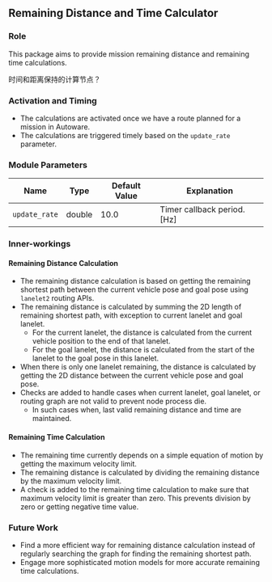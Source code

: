 ## Remaining Distance and Time Calculator

### Role

This package aims to provide mission remaining distance and remaining time calculations.

时间和距离保持的计算节点？

### Activation and Timing

- The calculations are activated once we have a route planned for a mission in Autoware.
- The calculations are triggered timely based on the `update_rate` parameter.

### Module Parameters

| Name          | Type   | Default Value | Explanation                 |
| ------------- | ------ | ------------- | --------------------------- |
| `update_rate` | double | 10.0          | Timer callback period. [Hz] |

### Inner-workings

#### Remaining Distance Calculation

- The remaining distance calculation is based on getting the remaining shortest path between the current vehicle pose and goal pose using `lanelet2` routing APIs.
- The remaining distance is calculated by summing the 2D length of remaining shortest path, with exception to current lanelet and goal lanelet.
  - For the current lanelet, the distance is calculated from the current vehicle position to the end of that lanelet.
  - For the goal lanelet, the distance is calculated from the start of the lanelet to the goal pose in this lanelet.
- When there is only one lanelet remaining, the distance is calculated by getting the 2D distance between the current vehicle pose and goal pose.
- Checks are added to handle cases when current lanelet, goal lanelet, or routing graph are not valid to prevent node process die.
  - In such cases when, last valid remaining distance and time are maintained.

#### Remaining Time Calculation

- The remaining time currently depends on a simple equation of motion by getting the maximum velocity limit.
- The remaining distance is calculated by dividing the remaining distance by the maximum velocity limit.
- A check is added to the remaining time calculation to make sure that maximum velocity limit is greater than zero. This prevents division by zero or getting negative time value.

### Future Work

- Find a more efficient way for remaining distance calculation instead of regularly searching the graph for finding the remaining shortest path.
- Engage more sophisticated motion models for more accurate remaining time calculations.
